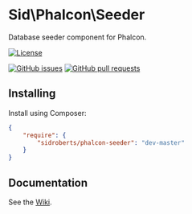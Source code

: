 Sid\Phalcon\Seeder
==================

Database seeder component for Phalcon.



[![License](https://img.shields.io/github/license/SidRoberts/phalcon-seeder.svg?style=for-the-badge)]()

[![GitHub issues](https://img.shields.io/github/issues-raw/SidRoberts/phalcon-seeder.svg?style=for-the-badge)]()
[![GitHub pull requests](https://img.shields.io/github/issues-pr-raw/SidRoberts/phalcon-seeder.svg?style=for-the-badge)]()



## Installing ##

Install using Composer:

```json
{
    "require": {
        "sidroberts/phalcon-seeder": "dev-master"
    }
}
```



## Documentation

See the [Wiki](https://github.com/SidRoberts/phalcon-seeder/wiki).
